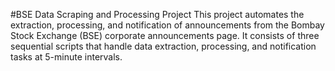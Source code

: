 #BSE Data Scraping and Processing Project
This project automates the extraction, processing, and notification of announcements from the Bombay Stock Exchange (BSE) corporate announcements page. It consists of three sequential scripts that handle data extraction, processing, and notification tasks at 5-minute intervals.

